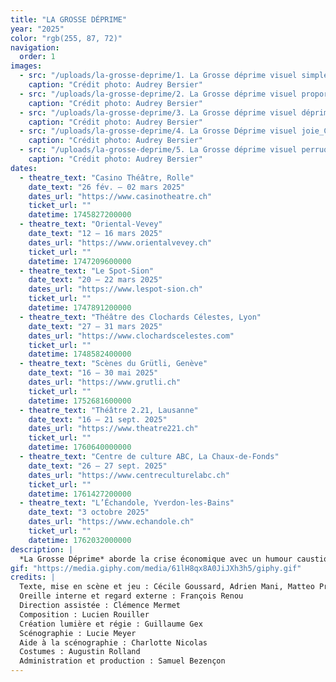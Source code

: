 ```yaml
---
title: "LA GROSSE DÉPRIME"
year: "2025"
color: "rgb(255, 87, 72)"
navigation:
  order: 1
images:
  - src: "/uploads/la-grosse-deprime/1. La Grosse déprime visuel simple_Crédit Audrey Bersier.jpg"
    caption: "Crédit photo: Audrey Bersier"
  - src: "/uploads/la-grosse-deprime/2. La Grosse déprime visuel proportions_Crédit Audrey Bersier.jpg"
    caption: "Crédit photo: Audrey Bersier"
  - src: "/uploads/la-grosse-deprime/3. La Grosse déprime visuel déprime_Crédit Audrey Bersier.jpg"
    caption: "Crédit photo: Audrey Bersier"
  - src: "/uploads/la-grosse-deprime/4. La Grosse Déprime visuel joie_Crédit Audrey Bersier.jpg"
    caption: "Crédit photo: Audrey Bersier"
  - src: "/uploads/la-grosse-deprime/5. La Grosse déprime visuel perruques_Crédit Audrey Bersier.jpg"
    caption: "Crédit photo: Audrey Bersier"
dates:
  - theatre_text: "Casino Théâtre, Rolle"
    date_text: "26 fév. – 02 mars 2025"
    dates_url: "https://www.casinotheatre.ch"
    ticket_url: ""
    datetime: 1745827200000
  - theatre_text: "Oriental-Vevey"
    date_text: "12 – 16 mars 2025"
    dates_url: "https://www.orientalvevey.ch"
    ticket_url: ""
    datetime: 1747209600000
  - theatre_text: "Le Spot-Sion"
    date_text: "20 – 22 mars 2025"
    dates_url: "https://www.lespot-sion.ch"
    ticket_url: ""
    datetime: 1747891200000
  - theatre_text: "Théâtre des Clochards Célestes, Lyon"
    date_text: "27 – 31 mars 2025"
    dates_url: "https://www.clochardscelestes.com"
    ticket_url: ""
    datetime: 1748582400000
  - theatre_text: "Scènes du Grütli, Genève"
    date_text: "16 – 30 mai 2025"
    dates_url: "https://www.grutli.ch"
    ticket_url: ""
    datetime: 1752681600000
  - theatre_text: "Théâtre 2.21, Lausanne"
    date_text: "16 – 21 sept. 2025"
    dates_url: "https://www.theatre221.ch"
    ticket_url: ""
    datetime: 1760640000000
  - theatre_text: "Centre de culture ABC, La Chaux-de-Fonds"
    date_text: "26 – 27 sept. 2025"
    dates_url: "https://www.centreculturelabc.ch"
    ticket_url: ""
    datetime: 1761427200000
  - theatre_text: "L’Échandole, Yverdon-les-Bains"
    date_text: "3 octobre 2025"
    dates_url: "https://www.echandole.ch"
    ticket_url: ""
    datetime: 1762032000000
description: |
  *La Grosse Déprime* aborde la crise économique avec un humour caustique et une pointe d’ironie. Entre conférence chantée et comédie policière, le spectacle interroge la notion de dette publique et propose de réinventer le monde avec des explications énergiques, des jeux de mots inédits et des chansons qui font du bien.
gif: "https://media.giphy.com/media/61lH8qx8A0JiJXh3h5/giphy.gif"
credits: |
  Texte, mise en scène et jeu : Cécile Goussard, Adrien Mani, Matteo Prandi, Marie Ripoll
  Oreille interne et regard externe : François Renou
  Direction assistée : Clémence Mermet
  Composition : Lucien Rouiller
  Création lumière et régie : Guillaume Gex
  Scénographie : Lucie Meyer
  Aide à la scénographie : Charlotte Nicolas
  Costumes : Augustin Rolland
  Administration et production : Samuel Bezençon
---
```

